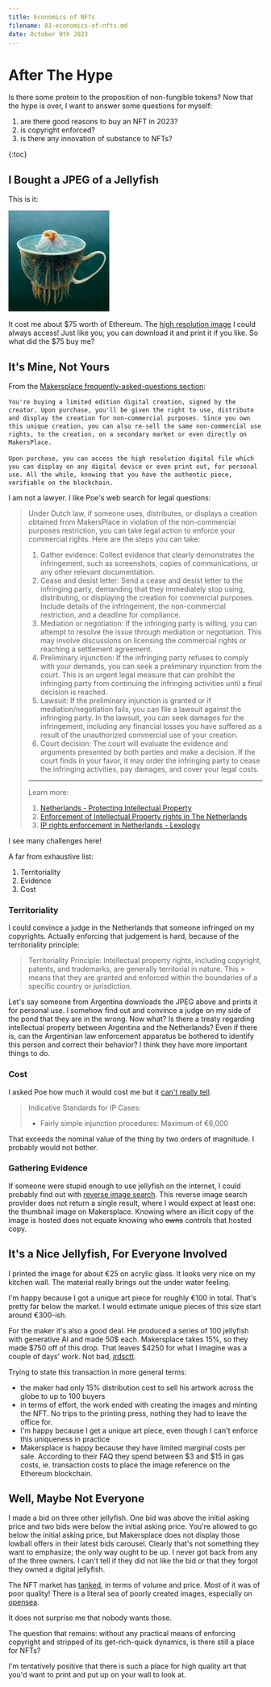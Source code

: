 ```yaml
---
title: Economics of NFTs
filename: 01-economics-of-nfts.md
date: October 9th 2023
---
```


# After The Hype

Is there some protein to the proposition of non-fungible tokens?
Now that the hype is over, I want to answer some questions for myself:

1. are there good reasons to buy an NFT in 2023?
1. is copyright enforced?
1. is there any innovation of substance to NFTs?

{:toc}

## I Bought a JPEG of a Jellyfish

This is it:

![you jelly?](./img/jelly.jpeg)

It cost me about $75 worth of Ethereum.
The [high resolution image](https://ipfsgateway.makersplace.com/ipfs/QmQym1BD9Rohcv6EYQECdJVxxWAFQG1cWZkCHsFhxrPPL7) I could always access!
Just like you, you can download it and print it if you like.
So what did the $75 buy me?

## It's Mine, Not Yours

From the [Makersplace frequently-asked-questions section](https://makersplace.com/faq/):
```
You're buying a limited edition digital creation, signed by the creator. Upon purchase, you'll be given the right to use, distribute and display the creation for non-commercial purposes. Since you own this unique creation, you can also re-sell the same non-commercial use rights, to the creation, on a secondary market or even directly on MakersPlace.

Upon purchase, you can access the high resolution digital file which you can display on any digital device or even print out, for personal use. All the while, knowing that you have the authentic piece, verifiable on the blockchain.
```

I am not a lawyer. I like Poe's web search for legal questions:

> Under Dutch law, if someone uses, distributes, or displays a creation obtained from MakersPlace in violation of the non-commercial purposes restriction, you can take legal action to enforce your commercial rights. Here are the steps you can take:
> 1. Gather evidence: Collect evidence that clearly demonstrates the infringement, such as screenshots, copies of communications, or any other relevant documentation.
> 2. Cease and desist letter: Send a cease and desist letter to the infringing party, demanding that they immediately stop using, distributing, or displaying the creation for commercial purposes. Include details of the infringement, the non-commercial restriction, and a deadline for compliance.
> 3. Mediation or negotiation: If the infringing party is willing, you can attempt to resolve the issue through mediation or negotiation. This may involve discussions on licensing the commercial rights or reaching a settlement agreement.
> 4. Preliminary injunction: If the infringing party refuses to comply with your demands, you can seek a preliminary injunction from the court. This is an urgent legal measure that can prohibit the infringing party from continuing the infringing activities until a final decision is reached.
> 5. Lawsuit: If the preliminary injunction is granted or if mediation/negotiation fails, you can file a lawsuit against the infringing party. In the lawsuit, you can seek damages for the infringement, including any financial losses you have suffered as a result of the unauthorized commercial use of your creation.
> 6. Court decision: The court will evaluate the evidence and arguments presented by both parties and make a decision. If the court finds in your favor, it may order the infringing party to cease the infringing activities, pay damages, and cover your legal costs.
> ---
> Learn more:
> 1. [Netherlands - Protecting Intellectual Property](https://www.trade.gov/country-commercial-guides/netherlands-protecting-intellectual-property)
> 2. [Enforcement of Intellectual Property rights in The Netherlands](https://www.amsadvocaten.com/practice-areas/intellectual-property/enforcement-of-intellectual-property/)
> 3. [IP rights enforcement in Netherlands - Lexology](https://www.lexology.com/library/detail.aspx?g=bc9847e5-ac3e-4a98-a935-9cf6befc20a8)

I see many challenges here!

A far from exhaustive list:

1. Territoriality
1. Evidence
1. Cost

### Territoriality

I could convince a judge in the Netherlands that someone infringed on my copyrights.
Actually enforcing that judgement is hard, because of the territoriality principle:

> Territoriality Principle: Intellectual property rights, including copyright, patents, and trademarks, are generally territorial in nature. This  > means that they are granted and enforced within the boundaries of a specific country or jurisdiction.

Let's say someone from Argentina downloads the JPEG above and prints it for personal use.
I somehow find out and convince a judge on my side of the pond that they are in the wrong.
Now what? Is there a treaty regarding intellectual property between Argentina and the Netherlands?
Even if there is, can the Argentinian law enforcement apparatus be bothered to identify this person and correct their behavior?
I think they have more important things to do.

### Cost

I asked Poe how much it would cost me but it [can't really tell](https://poe.com/s/9XCYQ5xRvJt6x34SDkZg).

>Indicative Standards for IP Cases:
>- Fairly simple injunction procedures: Maximum of €6,000

That exceeds the nominal value of the thing by two orders of magnitude.
I probably would not bother.

### Gathering Evidence

If someone were stupid enough to use jellyfish on the internet, I could probably find out with [reverse image search](https://tineye.com/search/2083364697ef99537010360ef63e91c7cc103876?sort=score&order=desc&page=1).
This reverse image search provider does not return a single result, where I would expect at least one: the thumbnail image on Makersplace.
Knowing where an illicit copy of the image is hosted does not equate knowing who ~~owns~~ controls that hosted copy.

## It's a Nice Jellyfish, For Everyone Involved

I printed the image for about €25 on acrylic glass.
It looks very nice on my kitchen wall.
The material really brings out the under water feeling.

I'm happy because I got a unique art piece for roughly €100 in total.
That's pretty far below the market.
I would estimate unique pieces of this size start around €300-ish.

For the maker it's also a good deal.
He produced a series of 100 jellyfish with generative AI and made 50$ each.
Makersplace takes 15%, so they made $750 off of this drop.
That leaves $4250 for what I imagine was a couple of days' work. Not bad, [jrdsctt](https://makersplace.com/jrdsctt).

Trying to state this transaction in more general terms:
- the maker had only 15% distribution cost to sell his artwork across the globe to up to 100 buyers
- in terms of effort, the work ended with creating the images and minting the NFT. No trips to the printing press, nothing they had to leave the office for.
- I'm happy because I get a unique art piece, even though I can't enforce this uniqueness in practice
- Makersplace is happy because they have limited marginal costs per sale. According to their FAQ they spend between $3 and $15 in gas costs, ie. transaction costs to place the image reference on the Ethereum blockchain.

## Well, Maybe Not Everyone

I made a bid on three other jellyfish.
One bid was above the initial asking price and two bids were below the initial asking price.
You're allowed to go below the initial asking price, but Makersplace does not display those lowball offers in their latest bids carousel.
Clearly that's not something they want to emphasize; the only way ought to be up.
I never got back from any of the three owners.
I can't tell if they did not like the bid or that they forgot they owned a digital jellyfish.

The NFT market has [tanked](https://www.investmentmonitor.ai/crypto/nft-market-collapse-cryptocurrency-value/?cf-view), in terms of volume and price.
Most of it was of poor quality!
There is a literal sea of poorly created images, especially on [opensea](https://opensea.io/).

It does not surprise me that nobody wants those.

The question that remains: without any practical means of enforcing copyright and stripped of its get-rich-quick dynamics, is there still a place for NFTs?

I'm tentatively positive that there is such a place for high quality art that you'd want to print and put up on your wall to look at.


